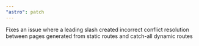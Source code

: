 ```yaml
---
"astro": patch
---
```


Fixes an issue where a leading slash created incorrect conflict resolution between pages generated from static routes and catch-all dynamic routes
